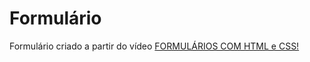 # Formulário

Formulário criado a partir do vídeo [FORMULÁRIOS COM HTML e CSS!](https://www.youtube.com/watch?v=wwqOJ2o84S4&ab_channel=RafaellaBallerini)
